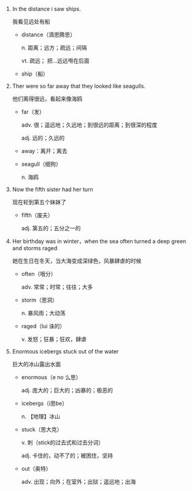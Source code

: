 1. In the distance i saw ships.

    我看见远处有船

    - distance（滴思腾思）

        n. 距离；远方；疏远；间隔

        vt. 疏远； 把...远远甩在后面

    - ship（船）

2. Ther were so far away that they looked like seagulls.

    他们离得很远，看起来像海鸥

    - far（发）

        adv. 很；遥远地；久远地；到很远的距离；到很深的程度

        adj. 远的；久远的

    - away：离开；离去

    - seagull（细狗）

        n. 海鸥

3. Now the fifth sister had her turn

    现在轮到第五个妹妹了

    - fifth（废夫）

        adj. 第五的；五分之一的

4. Her birthday was in winter，when the sea often turned a deep green and storms raged

    她在生日在冬天，当大海变成深绿色，风暴肆虐的时候

    - often（哦分）

        adv. 常常；时常；往往；大多

    - storm（思洞）

        n. 暴风雨；大动荡

    - raged（lui 诛的）

        v. 发怒；狂暴；狂欢，肆虐

5. Enormous icebergs stuck out of the water

    巨大的冰山露出水面

    - enormous（e no 么思）

        adj. 庞大的；巨大的；凶暴的；极恶的

    - icebergs（i思be）

        n. 【地理】冰山

    - stuck（思大克）

        v. 刺（stick的过去式和过去分词）

        adj. 卡住的，动不了的；被困住，坚持

    - out（奥特）

        adv. 出现；向外；在室外；出狱；遥远地；出海


    

